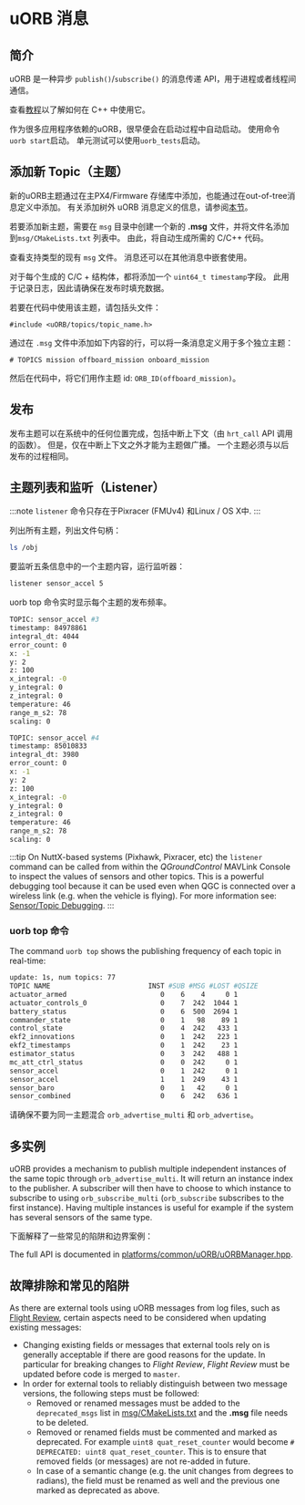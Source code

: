 # uORB 消息

## 简介

uORB 是一种异步 `publish()`/`subscribe()` 的消息传递 API，用于进程或者线程间通信。

查看[教程](../modules/hello_sky.md)以了解如何在 C++ 中使用它。

作为很多应用程序依赖的uORB，很早便会在启动过程中自动启动。 使用命令 `uorb start`启动。 单元测试可以使用`uorb_tests`启动。

## 添加新 Topic（主题）

新的uORB主题通过在主PX4/Firmware 存储库中添加，也能通过在out-of-tree消息定义中添加。 有关添加树外 uORB 消息定义的信息，请参阅[本节](../advanced/out_of_tree_modules.md#out-of-tree-uorb-message-definitions)。

若要添加新主题，需要在 `msg` 目录中创建一个新的 **.msg** 文件，并将文件名添加到`msg/CMakeLists.txt` 列表中。 由此，将自动生成所需的 C/C++ 代码。

查看支持类型的现有 `msg` 文件。 消息还可以在其他消息中嵌套使用。

对于每个生成的 C/C + 结构体，都将添加一个 `uint64_t timestamp`字段。 此用于记录日志，因此请确保在发布时填充数据。

若要在代码中使用该主题，请包括头文件：

```
#include <uORB/topics/topic_name.h>
```

通过在 `.msg` 文件中添加如下内容的行，可以将一条消息定义用于多个独立主题：

```
# TOPICS mission offboard_mission onboard_mission
```

然后在代码中，将它们用作主题 id: `ORB_ID(offboard_mission)`。


## 发布

发布主题可以在系统中的任何位置完成，包括中断上下文（由 `hrt_call` API 调用的函数）。 但是，仅在中断上下文之外才能为主题做广播。 一个主题必须与以后发布的过程相同。

## 主题列表和监听（Listener）

:::note
`listener` 命令只存在于Pixracer (FMUv4) 和Linux / OS X中.
:::

列出所有主题，列出文件句柄：

```sh
ls /obj
```

要监听五条信息中的一个主题内容，运行监听器：

```sh
listener sensor_accel 5
```

uorb top 命令实时显示每个主题的发布频率。

```sh
TOPIC: sensor_accel #3
timestamp: 84978861
integral_dt: 4044
error_count: 0
x: -1
y: 2
z: 100
x_integral: -0
y_integral: 0
z_integral: 0
temperature: 46
range_m_s2: 78
scaling: 0

TOPIC: sensor_accel #4
timestamp: 85010833
integral_dt: 3980
error_count: 0
x: -1
y: 2
z: 100
x_integral: -0
y_integral: 0
z_integral: 0
temperature: 46
range_m_s2: 78
scaling: 0
```

:::tip
On NuttX-based systems (Pixhawk, Pixracer, etc) the `listener` command can be called from within the *QGroundControl* MAVLink Console to inspect the values of sensors and other topics. This is a powerful debugging tool because it can be used even when QGC is connected over a wireless link (e.g. when the vehicle is flying). For more information see: [Sensor/Topic Debugging](../debug/sensor_uorb_topic_debugging.md).
:::

### uorb top 命令

The command `uorb top` shows the publishing frequency of each topic in real-time:

```sh
update: 1s, num topics: 77
TOPIC NAME                        INST #SUB #MSG #LOST #QSIZE
actuator_armed                       0    6    4     0 1
actuator_controls_0                  0    7  242  1044 1
battery_status                       0    6  500  2694 1
commander_state                      0    1   98    89 1
control_state                        0    4  242   433 1
ekf2_innovations                     0    1  242   223 1
ekf2_timestamps                      0    1  242    23 1
estimator_status                     0    3  242   488 1
mc_att_ctrl_status                   0    0  242     0 1
sensor_accel                         0    1  242     0 1
sensor_accel                         1    1  249    43 1
sensor_baro                          0    1   42     0 1
sensor_combined                      0    6  242   636 1
```
请确保不要为同一主题混合 `orb_advertise_multi` 和 `orb_advertise`。


## 多实例

uORB provides a mechanism to publish multiple independent instances of the same topic through `orb_advertise_multi`. It will return an instance index to the publisher. A subscriber will then have to choose to which instance to subscribe to using `orb_subscribe_multi` (`orb_subscribe` subscribes to the first instance). Having multiple instances is useful for example if the system has several sensors of the same type.

下面解释了一些常见的陷阱和边界案例：

The full API is documented in [platforms/common/uORB/uORBManager.hpp](https://github.com/PX4/PX4-Autopilot/blob/master/platforms/common/uORB/uORBManager.hpp).

<a id="deprecation"></a>

## 故障排除和常见的陷阱
As there are external tools using uORB messages from log files, such as [Flight Review](https://github.com/PX4/flight_review), certain aspects need to be considered when updating existing messages:

- Changing existing fields or messages that external tools rely on is generally acceptable if there are good reasons for the update. In particular for breaking changes to *Flight Review*, *Flight Review* must be updated before code is merged to `master`.
- In order for external tools to reliably distinguish between two message versions, the following steps must be followed:
  - Removed or renamed messages must be added to the `deprecated_msgs` list in [msg/CMakeLists.txt](https://github.com/PX4/PX4-Autopilot/blob/c5a6a60903455c3600f47e3c45ecaa48614559c8/msg/CMakeLists.txt#L189) and the **.msg** file needs to be deleted.
  - Removed or renamed fields must be commented and marked as deprecated. For example `uint8 quat_reset_counter` would become `# DEPRECATED: uint8 quat_reset_counter`. This is to ensure that removed fields (or messages) are not re-added in future.
  - In case of a semantic change (e.g. the unit changes from degrees to radians), the field must be renamed as well and the previous one marked as deprecated as above.

